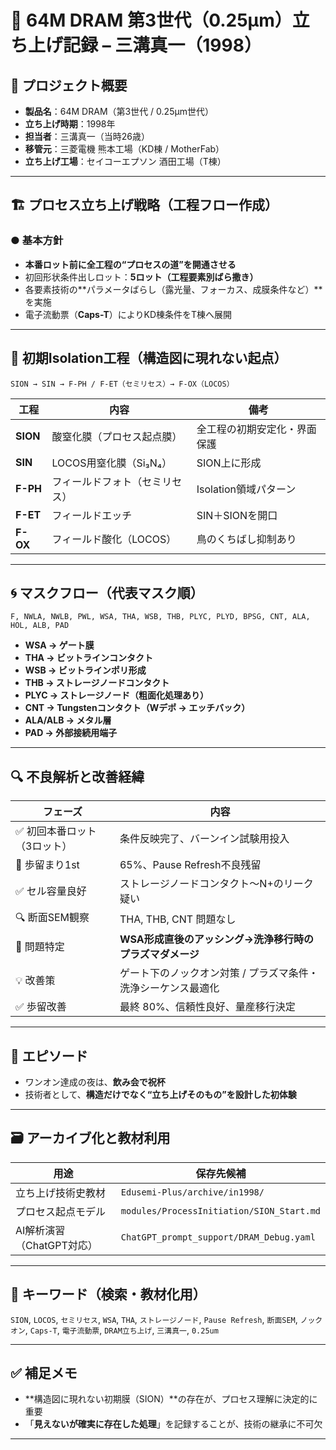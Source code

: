 # 📘 64M DRAM 第3世代（0.25μm）立ち上げ記録 – 三溝真一（1998）

## 🧭 プロジェクト概要

- **製品名**：64M DRAM（第3世代 / 0.25μm世代）
- **立ち上げ時期**：1998年
- **担当者**：三溝真一（当時26歳）
- **移管元**：三菱電機 熊本工場（KD棟 / MotherFab）
- **立ち上げ工場**：セイコーエプソン 酒田工場（T棟）

---

## 🏗️ プロセス立ち上げ戦略（工程フロー作成）

### ● 基本方針
- **本番ロット前に全工程の“プロセスの道”を開通させる**
- 初回形状条件出しロット：**5ロット（工程要素別ばら撒き）**
- 各要素技術の**パラメータばらし（露光量、フォーカス、成膜条件など）**を実施
- 電子流動票（**Caps-T**）によりKD棟条件をT棟へ展開

---

## 🧪 初期Isolation工程（構造図に現れない起点）

```plaintext
SION → SIN → F-PH / F-ET（セミリセス）→ F-OX（LOCOS）
```

| 工程 | 内容 | 備考 |
|------|------|------|
| **SION** | 酸窒化膜（プロセス起点膜） | 全工程の初期安定化・界面保護 |
| **SIN** | LOCOS用窒化膜（Si₃N₄） | SION上に形成 |
| **F-PH** | フィールドフォト（セミリセス） | Isolation領域パターン |
| **F-ET** | フィールドエッチ | SIN＋SIONを開口 |
| **F-OX** | フィールド酸化（LOCOS） | 鳥のくちばし抑制あり |

---

## 🌀 マスクフロー（代表マスク順）

```
F, NWLA, NWLB, PWL, WSA, THA, WSB, THB, PLYC, PLYD, BPSG, CNT, ALA, HOL, ALB, PAD
```

- **WSA → ゲート膜**
- **THA → ビットラインコンタクト**
- **WSB → ビットラインポリ形成**
- **THB → ストレージノードコンタクト**
- **PLYC → ストレージノード（粗面化処理あり）**
- **CNT → Tungstenコンタクト（Wデポ → エッチバック）**
- **ALA/ALB → メタル層**
- **PAD → 外部接続用端子**

---

## 🔍 不良解析と改善経緯

| フェーズ | 内容 |
|---------|------|
| ✅ 初回本番ロット（3ロット） | 条件反映完了、バーンイン試験用投入 |
| 🎯 歩留まり1st | 65%、Pause Refresh不良残留 |
| ✅ セル容量良好 | ストレージノードコンタクト～N+のリーク疑い |
| 🔍 断面SEM観察 | THA, THB, CNT 問題なし |
| 🚨 問題特定 | **WSA形成直後のアッシング→洗浄移行時のプラズマダメージ** |
| 💡 改善策 | ゲート下のノックオン対策 / プラズマ条件・洗浄シーケンス最適化 |
| ✅ 歩留改善 | 最終 80%、信頼性良好、量産移行決定 |

---

## 🧃 エピソード

- ワンオン達成の夜は、**飲み会で祝杯**
- 技術者として、**構造だけでなく“立ち上げそのもの”を設計した初体験**

---

## 🗃️ アーカイブ化と教材利用

| 用途 | 保存先候補 |
|------|------------|
| 立ち上げ技術史教材 | `Edusemi-Plus/archive/in1998/` |
| プロセス起点モデル | `modules/ProcessInitiation/SION_Start.md` |
| AI解析演習（ChatGPT対応） | `ChatGPT_prompt_support/DRAM_Debug.yaml` |

---

## 💬 キーワード（検索・教材化用）

`SION`, `LOCOS`, `セミリセス`, `WSA`, `THA`, `ストレージノード`, `Pause Refresh`, `断面SEM`, `ノックオン`, `Caps-T`, `電子流動票`, `DRAM立ち上げ`, `三溝真一`, `0.25um`

---

## ✅ 補足メモ

- **構造図に現れない初期膜（SION）**の存在が、プロセス理解に決定的に重要
- 「**見えないが確実に存在した処理**」を記録することが、技術の継承に不可欠

---
